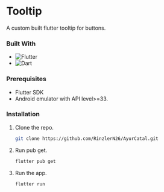 # Tooltip
A custom built flutter tooltip for buttons.

### Built With

* ![Flutter](https://img.shields.io/badge/Flutter-02569B?style=for-the-badge&logo=flutter)
* ![Dart](https://img.shields.io/badge/Dart-0175C2?style=for-the-badge&logo=dart)


### Prerequisites

* Flutter SDK
* Android emulator with API level>=33.

### Installation

1. Clone the repo.
   
   ```sh
   git clone https://github.com/RinzlerN26/AyurCatal.git
   ```
2. Run pub get.
   
   ```sh
   flutter pub get
   ```
   
3. Run the app.
   ```sh
   flutter run
   ```









